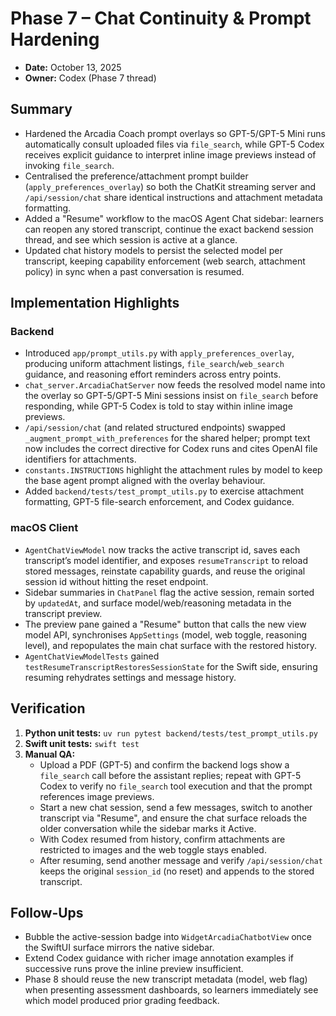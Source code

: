 # Phase 7 – Chat Continuity & Prompt Hardening

- **Date:** October 13, 2025
- **Owner:** Codex (Phase 7 thread)

## Summary

- Hardened the Arcadia Coach prompt overlays so GPT-5/GPT-5 Mini runs automatically consult uploaded files via `file_search`, while GPT-5 Codex receives explicit guidance to interpret inline image previews instead of invoking `file_search`.
- Centralised the preference/attachment prompt builder (`apply_preferences_overlay`) so both the ChatKit streaming server and `/api/session/chat` share identical instructions and attachment metadata formatting.
- Added a "Resume" workflow to the macOS Agent Chat sidebar: learners can reopen any stored transcript, continue the exact backend session thread, and see which session is active at a glance.
- Updated chat history models to persist the selected model per transcript, keeping capability enforcement (web search, attachment policy) in sync when a past conversation is resumed.

## Implementation Highlights

### Backend

- Introduced `app/prompt_utils.py` with `apply_preferences_overlay`, producing uniform attachment listings, `file_search`/`web_search` guidance, and reasoning effort reminders across entry points.
- `chat_server.ArcadiaChatServer` now feeds the resolved model name into the overlay so GPT-5/GPT-5 Mini sessions insist on `file_search` before responding, while GPT-5 Codex is told to stay within inline image previews.
- `/api/session/chat` (and related structured endpoints) swapped `_augment_prompt_with_preferences` for the shared helper; prompt text now includes the correct directive for Codex runs and cites OpenAI file identifiers for attachments.
- `constants.INSTRUCTIONS` highlight the attachment rules by model to keep the base agent prompt aligned with the overlay behaviour.
- Added `backend/tests/test_prompt_utils.py` to exercise attachment formatting, GPT-5 file-search enforcement, and Codex guidance.

### macOS Client

- `AgentChatViewModel` now tracks the active transcript id, saves each transcript’s model identifier, and exposes `resumeTranscript` to reload stored messages, reinstate capability guards, and reuse the original session id without hitting the reset endpoint.
- Sidebar summaries in `ChatPanel` flag the active session, remain sorted by `updatedAt`, and surface model/web/reasoning metadata in the transcript preview.
- The preview pane gained a "Resume" button that calls the new view model API, synchronises `AppSettings` (model, web toggle, reasoning level), and repopulates the main chat surface with the restored history.
- `AgentChatViewModelTests` gained `testResumeTranscriptRestoresSessionState` for the Swift side, ensuring resuming rehydrates settings and message history.

## Verification

1. **Python unit tests:** `uv run pytest backend/tests/test_prompt_utils.py`
2. **Swift unit tests:** `swift test`
3. **Manual QA:**
   - Upload a PDF (GPT-5) and confirm the backend logs show a `file_search` call before the assistant replies; repeat with GPT-5 Codex to verify no `file_search` tool execution and that the prompt references image previews.
   - Start a new chat session, send a few messages, switch to another transcript via "Resume", and ensure the chat surface reloads the older conversation while the sidebar marks it Active.
   - With Codex resumed from history, confirm attachments are restricted to images and the web toggle stays enabled.
   - After resuming, send another message and verify `/api/session/chat` keeps the original `session_id` (no reset) and appends to the stored transcript.

## Follow-Ups

- Bubble the active-session badge into `WidgetArcadiaChatbotView` once the SwiftUI surface mirrors the native sidebar.
- Extend Codex guidance with richer image annotation examples if successive runs prove the inline preview insufficient.
- Phase 8 should reuse the new transcript metadata (model, web flag) when presenting assessment dashboards, so learners immediately see which model produced prior grading feedback.
